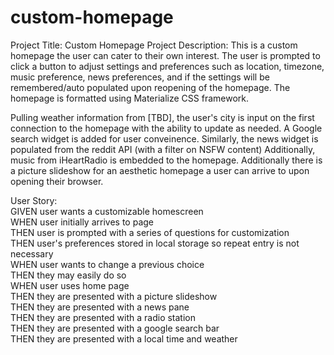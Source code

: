 # custom-homepage

Project Title: 
Custom Homepage
Project Description:
This is a custom homepage the user can cater to their own interest. The user is prompted to click a button to adjust settings and preferences such as location, timezone, music preference, news preferences, and if the settings will be remembered/auto populated upon reopening of the homepage.
The homepage is formatted using Materialize CSS framework. 

Pulling weather information from [TBD], the user's city is input on the first connection to the homepage with the ability to update as needed. 
A Google search widget is added for user conveinence.
Similarly, the news widget is populated from the reddit API (with a filter on NSFW content)
Additionally, music from iHeartRadio is embedded to the homepage. 
Additionally there is a picture slideshow for an aesthetic homepage a user can arrive to upon opening their browser.

User Story:  
GIVEN user wants a customizable homescreen   
WHEN user initially arrives to page  
THEN user is prompted with a series of questions for customization  
THEN user's preferences stored in local storage so repeat entry is not necessary  
WHEN user wants to change a previous choice  
THEN they may easily do so  
WHEN user uses home page  
THEN they are presented with a picture slideshow  
THEN they are presented with a news pane  
THEN they are presented with a radio station  
THEN they are presented with a google search bar  
THEN they are presented with a local time and weather  

